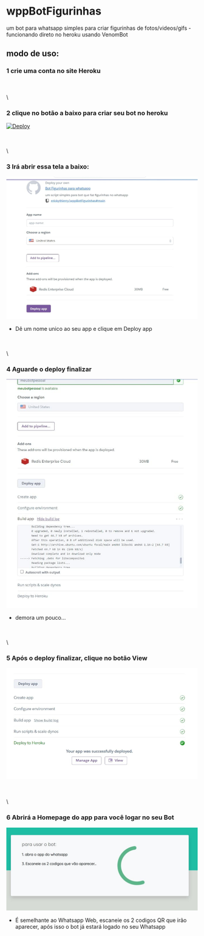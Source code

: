 # wppBotFigurinhas
um bot para whatsapp simples para criar figurinhas de fotos/videos/gifs - funcionando direto no heroku usando VenomBot


## modo de uso:
### 1 crie uma conta no site Heroku

\
\
\

### 2 clique no botão a baixo para criar seu bot no heroku
[![Deploy](https://www.herokucdn.com/deploy/button.svg)](https://heroku.com/deploy?template=https://github.com/erickythierry/wppBotFigurinhas/tree/main)

\
\
\

### 3 Irá abrir essa tela a baixo:
![alt text](https://github.com/erickythierry/wppBotFigurinhas/blob/43f96bd590f91665aecda502031b1500b92a857b/tutorial/deploy-init.jpg)
- Dê um nome unico ao seu app e clique em Deploy app

\
\
\

### 4 Aguarde o deploy finalizar
![alt text](https://github.com/erickythierry/wppBotFigurinhas/blob/43f96bd590f91665aecda502031b1500b92a857b/tutorial/deploy.jpg)
- demora um pouco...

\
\
\

### 5 Após o deploy finalizar, clique no botão View
![alt text](https://github.com/erickythierry/wppBotFigurinhas/blob/43f96bd590f91665aecda502031b1500b92a857b/tutorial/deploy-finished.jpg)

\
\
\

### 6 Abrirá a Homepage do app para você logar no seu Bot
![alt text](https://github.com/erickythierry/wppBotFigurinhas/blob/43f96bd590f91665aecda502031b1500b92a857b/tutorial/homepage.jpg)
- É semelhante ao Whatsapp Web, escaneie os 2 codigos QR que irão aparecer, após isso o bot já estará logado no seu Whatsapp

